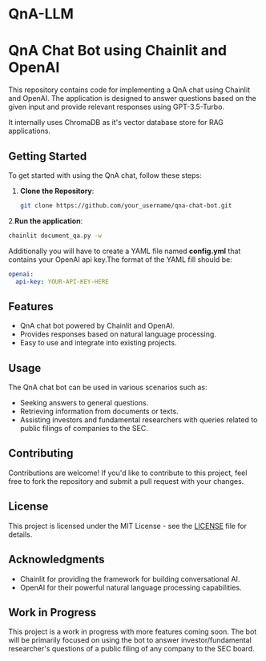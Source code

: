 # QnA-LLM
# QnA Chat Bot using Chainlit and OpenAI

This repository contains code for implementing a QnA chat using Chainlit and OpenAI. The application is designed to answer questions based on the given input and provide relevant responses using GPT-3.5-Turbo.

It internally uses ChromaDB as it's vector database store for RAG applications.

## Getting Started

To get started with using the QnA chat, follow these steps:

1. **Clone the Repository**: 
   ```bash
   git clone https://github.com/your_username/qna-chat-bot.git
   ```
2.**Run the application**:
   ```bash
   chainlit document_qa.py -w
   ```

Additionally you will have to create a YAML file named **config.yml** that contains your OpenAI api key.The format of the YAML fill should be:
  ```YAML
  openai:
    api-key: YOUR-API-KEY-HERE
   ```

  
## Features
- QnA chat bot powered by Chainlit and OpenAI.
- Provides responses based on natural language processing.
- Easy to use and integrate into existing projects.

## Usage

The QnA chat bot can be used in various scenarios such as:

- Seeking answers to general questions.
- Retrieving information from documents or texts.
- Assisting investors and fundamental researchers with queries related to public filings of companies to the SEC.

## Contributing

Contributions are welcome! If you'd like to contribute to this project, feel free to fork the repository and submit a pull request with your changes.

## License

This project is licensed under the MIT License - see the [LICENSE](LICENSE) file for details.

## Acknowledgments

- Chainlit for providing the framework for building conversational AI.
- OpenAI for their powerful natural language processing capabilities.

## Work in Progress

This project is a work in progress with more features coming soon. The bot will be primarily focused on using the bot to answer investor/fundamental researcher's questions of a public filing of any company to the SEC board.
